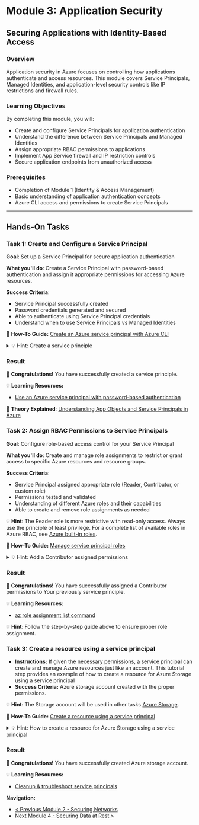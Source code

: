 # Module 3: Application Security
## Securing Applications with Identity-Based Access

### Overview
Application security in Azure focuses on controlling how applications authenticate and access resources. This module covers Service Principals, Managed Identities, and application-level security controls like IP restrictions and firewall rules.

### Learning Objectives  
By completing this module, you will:
- Create and configure Service Principals for application authentication
- Understand the difference between Service Principals and Managed Identities
- Assign appropriate RBAC permissions to applications
- Implement App Service firewall and IP restriction controls
- Secure application endpoints from unauthorized access

### Prerequisites
- Completion of Module 1 (Identity & Access Management)
- Basic understanding of application authentication concepts
- Azure CLI access and permissions to create Service Principals

---

## Hands-On Tasks

### Task 1: Create and Configure a Service Principal
**Goal**: Set up a Service Principal for secure application authentication

**What you'll do**: Create a Service Principal with password-based authentication and assign it appropriate permissions for accessing Azure resources.

**Success Criteria**: 
- Service Principal successfully created
- Password credentials generated and secured
- Able to authenticate using Service Principal credentials
- Understand when to use Service Principals vs Managed Identities
  
📘 **How-To Guide:** [Create an Azure service principal with Azure CLI
]( https://learn.microsoft.com/en-us/cli/azure/azure-cli-sp-tutorial-1?tabs=bash)

<details close>
<summary>💡 Hint: Create a service principle</summary>
<br>

1. **Sign in to the Azure Portal**
   - Go to: [Azure Portal](https://portal.azure.com/).
   - **Note:** Use an account with the Owner or Contributor role in the Azure subscription you are using for this lab.

2.  #### Using Azure CLI
Execute the following command to create a service principle:

```sh
az ad sp create-for-rbac --name myServicePrincipalCloudAcademy --role reader --scopes /subscriptions/00000000-0000-0000-0000-000000000000/resourceGroups/myRG1 
```

**Example:**

```sh
az ad sp create-for-rbac --name myServicePrincipalCloudAcademy --role reader --scopes /subscriptions/XXXXXXXX-XXXX-XXXX-XXXX-XXXXXXXXXXXX/resourceGroups/Security-TESTs
```
</details>

### Result
🎊 **Congratulations!** You have successfully created a service principle.

💡 **Learning Resources:**
- [Use an Azure service principal with password-based authentication
]( https://learn.microsoft.com/en-us/cli/azure/azure-cli-sp-tutorial-2)

📘 **Theory Explained**: [Understanding App Objects and Service Principals in Azure](https://learn.microsoft.com/en-us/entra/identity-platform/app-objects-and-service-principals?tabs=browser)



### Task 2: Assign RBAC Permissions to Service Principals
**Goal**: Configure role-based access control for your Service Principal

**What you'll do**: Create and manage role assignments to restrict or grant access to specific Azure resources and resource groups.

**Success Criteria**: 
- Service Principal assigned appropriate role (Reader, Contributor, or custom role)
- Permissions tested and validated
- Understanding of different Azure roles and their capabilities
- Able to create and remove role assignments as needed 

💡 **Hint**: The Reader role is more restrictive with read-only access. Always use the principle of least privilege. For a complete list of available roles in Azure RBAC, see [Azure built-in roles]( https://learn.microsoft.com/en-us/azure/role-based-access-control/built-in-roles).
  
📘 **How-To Guide:** [Manage service principal roles]( https://learn.microsoft.com/en-us/cli/azure/azure-cli-sp-tutorial-5)

<details close>
<summary>💡 Hint: Add a Contributor assigned permissions</summary>
<br>

1. **Sign in to the Azure Portal**
   - Go to: [Azure Portal](https://portal.azure.com/).
   - **Note:** Use an account with the Owner or Contributor role in the Azure subscription you are using for this lab.

2. **Using Azure CLI**
Execute the following command to assign Contributor permissions to Your previously service principle:

```sh
az role assignment delete--assignee myServicePrincipalID --role Reader --scope /subscriptions/mySubscriptionID/resourceGroups/myResourceGroupName

az role assignment create --assignee myServicePrincipalID --role Contributor --scope /subscriptions/mySubscriptionID/resourceGroups/myResourceGroupName
```

**Example:**

```sh

az role assignment delete --assignee d8XXXXXX-XXXX-XXXX-XXXX-XXXXXXXXX07a --role Reader --scope /subscriptions/XXXXXXXX-XXXX-XXXX-XXXX-XXXXXXXXXXXX/resourceGroups/Security-TESTs

az role assignment create --assignee d8XXXXXX-XXXX-XXXX-XXXX-XXXXXXXXX07a --role Contributor --scope / subscriptions/XXXXXXXX-XXXX-XXXX-XXXX-XXXXXXXXXXXX/resourceGroups/Security-TESTs
```

**Please put your credentials into example!**

</details>

### Result
🎊 **Congratulations!** You have successfully  assigned a Contributor permissions to Your previously service principle.

💡 **Learning Resources:**
- [az role assignment list command]( https://learn.microsoft.com/en-us/cli/azure/role/assignment?view=azure-cli-latest#az-role-assignment-list)


💡 **Hint**: Follow the step-by-step guide above to ensure proper role assignment.

###  Task 3: Create a resource using a service principal
- **Instructions:** If given the necessary permissions, a service principal can create and manage Azure resources just like an account. This tutorial step provides an example of how to create a resource for Azure Storage using a service principal
- **Success Criteria:** Azure storage account created with the proper permissions.

💡 **Hint**: The Storage account will be used in other tasks [Azure Storage]( https://learn.microsoft.com/en-us/azure/storage/).
  
📘 **How-To Guide:** [Create a resource using a service principal]( https://learn.microsoft.com/en-us/cli/azure/azure-cli-sp-tutorial-6)

<details close>
<summary>💡 Hint: How to create a resource for Azure Storage using a service principal </summary>
<br>

1. **Sign in to the Azure Portal**
   - Go to: [Azure Portal](https://portal.azure.com/).
   - **Note:** Use an account with the Owner or Contributor role in the Azure subscription you are using for this lab.

2. **Using Azure CLI**
To sign in with a service principal, you need to reuse credentials with which  you created a service principal in Task 1.

```sh

az login --service-principal -u <app-id> -p <password-or-cert> --tenant <tenant>

```

**Example:**

```sh

az login --service-principal -u d8XXXXXX-XXXX-XXXX-XXXX-XXXXXXXXX07a -p XXXXXXXXxXXXXxXXXXxXXXXxXXXXXXXXXx --tenant XXXXXXXX-XXXX-XXXX-XXXX-XXXXXXXXXXXX

```

3. **  Create a storage account**

```sh

az storage account create --name myStorageAccountName --resource-group myResourceGroupName --kind <KIND> --sku Standard_LRS --location westus

```

**Example:**

```sh
az storage account create --name mystorageaccountca --resource-group Security-TESTs --kind StorageV2 --sku Standard_LRS --location southafricanorth

```

4. **  Get resource keys to authenticate to the Azure storage account.**

```sh

az storage account keys list --resource-group myResourceGroupName --account-name myStorageAccountName

```

**Example:**

```sh

az storage account keys list --resource-group Security-TESTs  --account-name mystorageaccountca

```


</details>

### Result
🎊 **Congratulations!** You have successfully created Azure storage account.

💡 **Learning Resources:**
- [Cleanup & troubleshoot service principals]( https://learn.microsoft.com/en-us/cli/azure/azure-cli-sp-tutorial-8)


**Navigation:**
- [< Previous Module 2 - Securing Networks](../module-2/README.md)
- [Next Module 4 - Securing Data at Rest >](../module-4/README.md)
